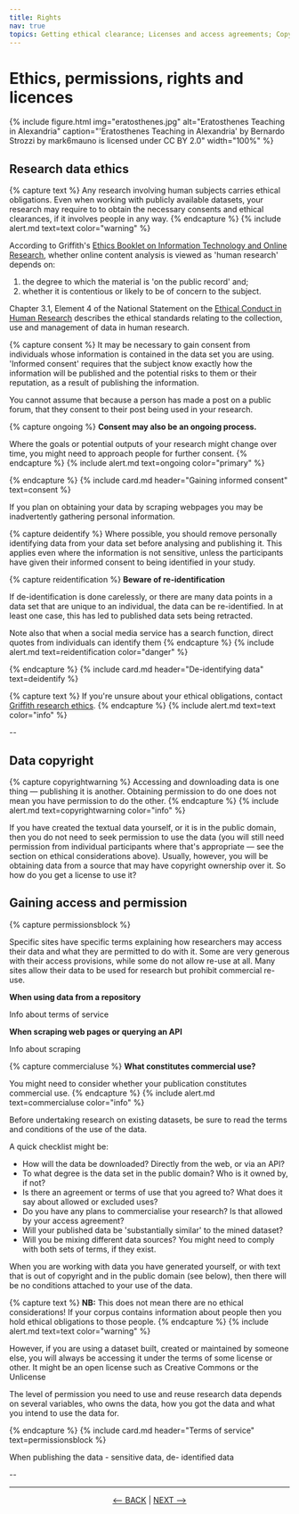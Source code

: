```yaml
---
title: Rights
nav: true
topics: Getting ethical clearance; Licenses and access agreements; Copyright
---
```


# Ethics, permissions, rights and licences

{% include figure.html img="eratosthenes.jpg" alt="Eratosthenes Teaching in Alexandria" caption="'Eratosthenes Teaching in Alexandria' by Bernardo Strozzi by mark6mauno is licensed under CC BY 2.0" width="100%" %}

## Research data ethics

{% capture text %}
Any research involving human subjects carries ethical obligations. Even when working with publicly available datasets, your research may require to to obtain the necessary consents and ethical clearances, if it involves people in any way.
{% endcapture %}
{% include alert.md text=text color="warning" %}

According to Griffith's [Ethics Booklet on Information Technology and Online Research](https://www.griffith.edu.au/__data/assets/pdf_file/0026/354752/booklet37.pdf), whether online content analysis is viewed as 'human research' depends on:

1. the degree to which the material is 'on the public record' and;
2. whether it is contentious or likely to be of concern to the subject.

Chapter 3.1, Element 4 of the National Statement on the [Ethical Conduct in Human Research](https://www.nhmrc.gov.au/about-us/publications/national-statement-ethical-conduct-human-research-2007-updated-2018) describes the ethical standards relating to the collection, use and management of data in human research.

{% capture consent %}
It may be necessary to gain consent from individuals whose information is contained in the data set you are using. 'Informed consent' requires that the subject know exactly how the information will be published and the potential risks to them or their reputation, as a result of publishing the information.

You cannot assume that because a person has made a post on a public forum, that they consent to their post being used in your research.

{% capture ongoing %}
**Consent may also be an ongoing process.**

Where the goals or potential outputs of your research might change over time, you might need to approach people for further consent. 
{% endcapture %}
{% include alert.md text=ongoing color="primary" %}

{% endcapture %}
{% include card.md header="Gaining informed consent" text=consent %}

If you plan on obtaining your data by scraping webpages you may be inadvertently gathering personal information.

{% capture deidentify %}
Where possible, you should remove personally identifying data from your data set before analysing and publishing it. This applies even where the information is not sensitive, unless the participants have given their informed consent to being identified in your study.

{% capture reidentification %}
**Beware of re-identification**

If de-identification is done carelessly, or there are many data points in a data set that are unique to an individual, the data can be re-identified. In at least one case, this has led to published data sets being retracted.

Note also that when a social media service has a search function, direct quotes from individuals can identify them
{% endcapture %}
{% include alert.md text=reidentification color="danger" %}

{% endcapture %}
{% include card.md header="De-identifying data" text=deidentify %}

{% capture text %}
If you're unsure about your ethical obligations, contact [Griffith research ethics](https://www.griffith.edu.au/research/research-services/research-ethics-integrity).
{% endcapture %}
{% include alert.md text=text color="info" %}

--

## Data copyright

{% capture copyrightwarning %}
Accessing and downloading data is one thing — publishing it is another. Obtaining permission to do one does not mean you have permission to do the other.
{% endcapture %}
{% include alert.md text=copyrightwarning color="info" %}

If you have created the textual data yourself, or it is in the public domain, then you do not need to seek permission to use the data (you will still need permission from individual participants where that's appropriate — see the section on ethical considerations above). Usually, however, you will be obtaining data from a source that may have copyright ownership over it. So how do you get a license to use it?

## Gaining access and permission

{% capture permissionsblock %}

Specific sites have specific terms explaining how researchers may access their data and what they are permitted to do with it. Some are very generous with their access provisions, while some do not allow re-use at all. Many sites allow their data to be used for research but prohibit commercial re-use.

**When using data from a repository**

Info about terms of service

**When scraping web pages or querying an API**

Info about scraping

{% capture commercialuse %}
**What constitutes commercial use?**

You might need to consider whether your publication constitutes commercial use.
{% endcapture %}
{% include alert.md text=commercialuse color="info" %}

Before undertaking research on existing datasets, be sure to read the terms and conditions of the use of the data.

A quick checklist might be: 

 - How will the data be downloaded? Directly from the web, or via an API?
 - To what degree is the data set in the public domain? Who is it owned by, if not?
 - Is there an agreement or terms of use that you agreed to? What does it say about allowed or excluded uses?
 - Do you have any plans to commercialise your research? Is that allowed by your access agreement?
 - Will your published data be 'substantially similar' to the mined dataset?
 - Will you be mixing different data sources? You might need to comply with both sets of terms, if they exist.

When you are working with data you have generated yourself, or with text that is out of copyright and in the public domain (see below), then there will be no conditions attached to your use of the data.

{% capture text %}
**NB:** This does not mean there are no ethical considerations! If your corpus contains information about people then you hold ethical obligations to those people. 
{% endcapture %}
{% include alert.md text=text color="warning" %}

However, if you are using a dataset built, created or maintained by someone else, you will always be accessing it under the terms of some license or other. It might be an open license such as Creative Commons or the Unlicense

The level of permission you need to use and reuse research data depends on several variables, who owns the data, how you got the data and what you intend to use the data for.

{% endcapture %}
{% include card.md header="Terms of service" text=permissionsblock %}

When publishing the data - sensitive data,  de- identified data

--


  
-----
  

<p align="center">
  <a href="https://griffithunilibrary.github.io/intro-text-mining-analysis/content/2-why.html"><-- BACK</a> |
  <a href="https://griffithunilibrary.github.io/intro-text-mining-analysis/content/4-build.html">NEXT --></a>
</p>

